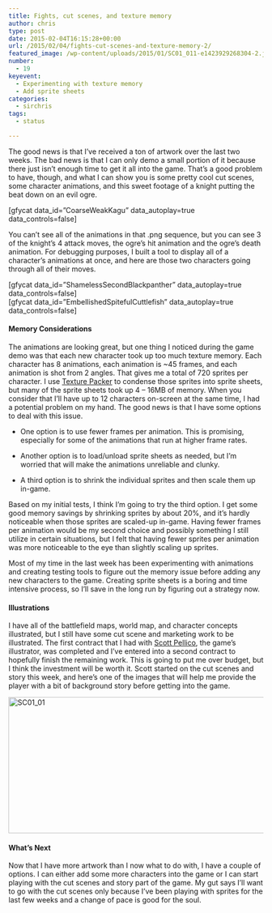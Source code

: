 ```yaml
---
title: Fights, cut scenes, and texture memory
author: chris
type: post
date: 2015-02-04T16:15:28+00:00
url: /2015/02/04/fights-cut-scenes-and-texture-memory-2/
featured_image: /wp-content/uploads/2015/01/SC01_011-e1423929268304-2.jpg
number:
  - 19
keyevent:
  - Experimenting with texture memory
  - Add sprite sheets
categories:
  - sirchris
tags:
  - status

---
```

The good news is that I’ve received a ton of artwork over the last two weeks. The bad news is that I can only demo a small portion of it because there just isn’t enough time to get it all into the game. That’s a good problem to have, though, and what I can show you is some pretty cool cut scenes, some character animations, and this sweet footage of a knight putting the beat down on an evil ogre.

<!--more-->

<div class="inlineimg" style="clear:both">
  [gfycat data_id=&#8221;CoarseWeakKagu&#8221; data_autoplay=true data_controls=false]
</div>

You can’t see all of the animations in that .png sequence, but you can see 3 of the knight’s 4 attack moves, the ogre’s hit animation and the ogre’s death animation. For debugging purposes, I built a tool to display all of a character’s animations at once, and here are those two characters going through all of their moves.

<div class="inlineimg">
  [gfycat data_id=&#8221;ShamelessSecondBlackpanther&#8221; data_autoplay=true data_controls=false]
</div>

<div class="inlineimg">
  [gfycat data_id=&#8221;EmbellishedSpitefulCuttlefish&#8221; data_autoplay=true data_controls=false]
</div>

#### Memory Considerations

The animations are looking great, but one thing I noticed during the game demo was that each new character took up too much texture memory. Each character has 8 animations, each animation is ~45 frames, and each animation is shot from 2 angles. That gives me a total of 720 sprites per character. I use [Texture Packer][1] to condense those sprites into sprite sheets, but many of the sprite sheets took up 4 &#8211; 16MB of memory. When you consider that I&#8217;ll have up to 12 characters on-screen at the same time, I had a potential problem on my hand. The good news is that I have some options to deal with this issue.

  * One option is to use fewer frames per animation. This is promising, especially for some of the animations that run at higher frame rates.</p> 
  * Another option is to load/unload sprite sheets as needed, but I’m worried that will make the animations unreliable and clunky.

  * A third option is to shrink the individual sprites and then scale them up in-game.

Based on my initial tests, I think I’m going to try the third option. I get some good memory savings by shrinking sprites by about 20%, and it’s hardly noticeable when those sprites are scaled-up in-game. Having fewer frames per animation would be my second choice and possibly something I still utilize in certain situations, but I felt that having fewer sprites per animation was more noticeable to the eye than slightly scaling up sprites.

Most of my time in the last week has been experimenting with animations and creating testing tools to figure out the memory issue before adding any new characters to the game. Creating sprite sheets is a boring and time intensive process, so I’ll save in the long run by figuring out a strategy now.

#### Illustrations

I have all of the battlefield maps, world map, and character concepts illustrated, but I still have some cut scene and marketing work to be illustrated. The first contract that I had with [Scott Pellico][2], the game’s illustrator, was completed and I’ve entered into a second contract to hopefully finish the remaining work. This is going to put me over budget, but I think the investment will be worth it. Scott started on the cut scenes and story this week, and here’s one of the images that will help me provide the player with a bit of background story before getting into the game.

<div class="inlineimg">
  <img src="http://localhost:8888/wp-content/uploads/2015/01/SC01_01-2.jpg" alt="SC01_01" width="800" height="269" class="alignnone size-full wp-image-1762" srcset="http://localhost:8888/wp-content/uploads/2015/01/SC01_01-2.jpg 800w, http://localhost:8888/wp-content/uploads/2015/01/SC01_01-2-300x101.jpg 300w, http://localhost:8888/wp-content/uploads/2015/01/SC01_01-2-768x258.jpg 768w" sizes="(max-width: 800px) 100vw, 800px" />
</div>

#### What&#8217;s Next

Now that I have more artwork than I now what to do with, I have a couple of options. I can either add some more characters into the game or I can start playing with the cut scenes and story part of the game. My gut says I&#8217;ll want to go with the cut scenes only because I&#8217;ve been playing with sprites for the last few weeks and a change of pace is good for the soul.

 [1]: https://www.codeandweb.com/texturepacker
 [2]: http://appylon.weebly.com